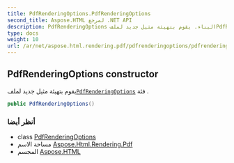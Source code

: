 ```yaml
---
title: PdfRenderingOptions.PdfRenderingOptions
second_title: Aspose.HTML لمرجع .NET API
description: PdfRenderingOptions البناء. يقوم بتهيئة مثيل جديد لملفPdfRenderingOptions فئة .
type: docs
weight: 10
url: /ar/net/aspose.html.rendering.pdf/pdfrenderingoptions/pdfrenderingoptions/
---
```

## PdfRenderingOptions constructor

يقوم بتهيئة مثيل جديد لملف[`PdfRenderingOptions`](../) فئة .

```csharp
public PdfRenderingOptions()
```

### أنظر أيضا

* class [PdfRenderingOptions](../)
* مساحة الاسم [Aspose.Html.Rendering.Pdf](../../pdfrenderingoptions/)
* المجسم [Aspose.HTML](../../../)


